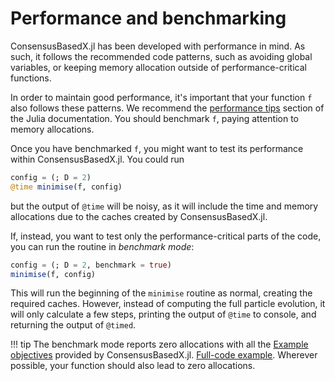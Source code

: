 # Performance and benchmarking

ConsensusBasedX.jl has been developed with performance in mind. As such, it follows the recommended code patterns, such as avoiding global variables, or keeping memory allocation outside of performance-critical functions.

In order to maintain good performance, it's important that your function `f` also follows these patterns. We recommend the [performance tips](https://docs.julialang.org/en/v1/manual/performance-tips/) section of the Julia documentation. You should benchmark `f`, paying attention to memory allocations.

Once you have benchmarked `f`, you might want to test its performance within ConsensusBasedX.jl. You could run
```julia
config = (; D = 2)
@time minimise(f, config)
```
but the output of `@time` will be noisy, as it will include the time and memory allocations due to the caches created by ConsensusBasedX.jl. 

If, instead, you want to test only the performance-critical parts of the code, you can run the routine in *benchmark mode*:
```julia
config = (; D = 2, benchmark = true)
minimise(f, config)
```
This will run the beginning of the `minimise` routine as normal, creating the required caches. However, instead of computing the full particle evolution, it will only calculate a few steps, printing the output of `@time` to console, and returning the output of `@timed`.

!!! tip
    The benchmark mode reports zero allocations with all the [Example objectives](@ref) provided by ConsensusBasedX.jl. [Full-code example](https://github.com/PdIPS/ConsensusBasedX.jl/blob/main/examples/advanced_usage/benchmark.jl). Wherever possible, your function should also lead to zero allocations.
